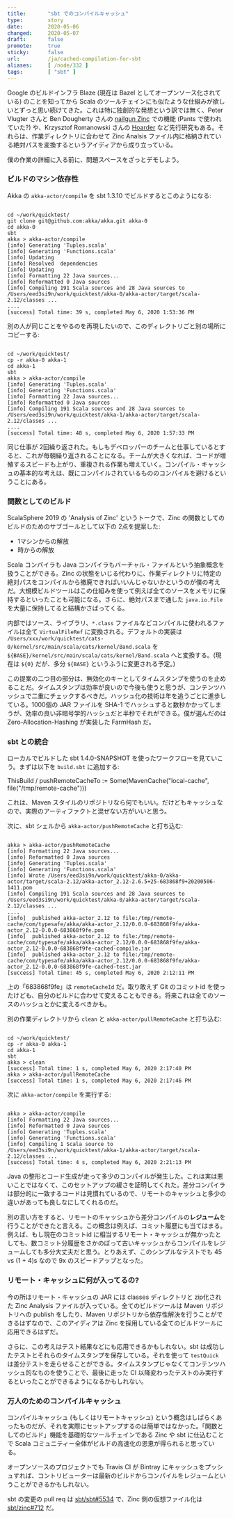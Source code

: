 ```yaml
---
title:       "sbt でのコンパイルキャッシュ"
type:        story
date:        2020-05-06
changed:     2020-05-07
draft:       false
promote:     true
sticky:      false
url:         /ja/cached-compilation-for-sbt
aliases:     [ /node/332 ]
tags:        [ "sbt" ]
---
```


Google のビルドインフラ Blaze (現在は Bazel としてオープンソース化されている) のことを知ってから Scala のツールチェインにも似たような仕組みが欲しいとずっと思い続けてきた。これは特に独創的な発想という訳では無く、Peter Vlugter さんと Ben Dougherty さんの [nailgun Zinc](https://github.com/typesafehub/zinc/commits/master/src/main/scala/com/typesafe/zinc/SbtAnalysis.scala) での機能 (Pants で使われていた?) や、Krzysztof Romanowski さんの [Hoarder](https://github.com/romanowski/hoarder) など先行研究もある。それらは、作業ディレクトリに合わせて Zinc Analsis ファイル内に格納されている絶対パスを変換するというアイディアから成り立っている。

僕の作業の詳細に入る前に、問題スペースをざっとデモしよう。

### ビルドのマシン依存性

Akka の `akka-actor/compile` を sbt 1.3.10 でビルドするとこのようになる:

<code>
cd ~/work/quicktest/
git clone git@github.com:akka/akka.git akka-0
cd akka-0
sbt
akka > akka-actor/compile
[info] Generating 'Tuples.scala'
[info] Generating 'Functions.scala'
[info] Updating
[info] Resolved  dependencies
[info] Updating
[info] Formatting 22 Java sources...
[info] Reformatted 0 Java sources
[info] Compiling 191 Scala sources and 28 Java sources to /Users/eed3si9n/work/quicktest/akka-0/akka-actor/target/scala-2.12/classes ...
....
[success] Total time: 39 s, completed May 6, 2020 1:53:36 PM
</code>

別の人が同じことをやるのを再現したいので、このディレクトリごと別の場所にコピーする:

<code>
cd ~/work/quicktest/
cp -r akka-0 akka-1
cd akka-1
sbt
akka > akka-actor/compile
[info] Generating 'Tuples.scala'
[info] Generating 'Functions.scala'
[info] Formatting 22 Java sources...
[info] Reformatted 0 Java sources
[info] Compiling 191 Scala sources and 28 Java sources to /Users/eed3si9n/work/quicktest/akka-1/akka-actor/target/scala-2.12/classes ...
....
[success] Total time: 48 s, completed May 6, 2020 1:57:33 PM
</code>

同じ仕事が 2回繰り返された。もしもデベロッパーのチームと仕事しているとすると、これが毎朝繰り返されることになる。チームが大きくなれば、コードが増殖するスピードも上がり、重複される作業も増えていく。コンパイル・キャッシュの基本的な考えは、既にコンパイルされているもののコンパイルを避けるということにある。

### 関数としてのビルド

ScalaSphere 2019 の 'Analysis of Zinc' というトークで、Zinc の関数としてのビルドのためのサブゴールとして以下の 2点を提案した:

- 1マシンからの解放
- 時からの解放

Scala コンパイラも Java コンパイラもバーチャル・ファイルという抽象概念を扱うことができる。Zinc の状態をいじる代わりに、作業ディレクトリに特定の絶対パスをコンパイルから撤廃できればいいんじゃないかというのが僕の考えだ。大規模ビルドツールはこの仕組みを使って例えば全てのソースをメモリに保持するといったことも可能になる。さらに、絶対パスまで通した `java.io.File` を大量に保持してると結構かさばってくる。

内部ではソース、ライブラリ、`*.class` ファイルなどコンパイルに使われるファイルは全て `VirtualFileRef` に変換される。デフォルトの実装は `/Users/xxx/work/quicktest/cats-0/kernel/src/main/scala/cats/kernel/Band.scala` を `${BASE}/kernel/src/main/scala/cats/kernel/Band.scala` へと変換する。(現在は `${0}` だが、多分 `${BASE}` というふうに変更される予定。)

この提案の二つ目の部分は、無効化のキーとしてタイムスタンプを使うのを止めることだ。タイムスタンプは効率が良いので今後も使うと思うが、コンテンツハッシュで二重にチェックするべきだ。ハッシュ化の技術は年を追うごとに進歩している。1000個の JAR ファイルを SHA-1 でハッシュすると数秒かかってしまうが、効率の良い非暗号学的ハッシュだと半秒でそれができる。僕が選んだのは Zero-Allocation-Hashing が実装した FarmHash だ。

### sbt との統合

ローカルでビルドした sbt 1.4.0-SNAPSHOT を使ったワークフローを見ていこう。まずは以下を `build.sbt` に追加する:

<scala>
ThisBuild / pushRemoteCacheTo := Some(MavenCache("local-cache", file("/tmp/remote-cache")))
</scala>

これは、Maven スタイルのリポジトリなら何でもいい。だけどもキャッシュなので、実際のアーティファクトと混ぜない方がいいと思う。

次に、sbt シェルから `akka-actor/pushRemoteCache` と打ち込む:

<code>
akka > akka-actor/pushRemoteCache
[info] Formatting 22 Java sources...
[info] Reformatted 0 Java sources
[info] Generating 'Tuples.scala'
[info] Generating 'Functions.scala'
[info] Wrote /Users/eed3si9n/work/quicktest/akka-0/akka-actor/target/scala-2.12/akka-actor_2.12-2.6.5+25-683868f9+20200506-1411.pom
[info] Compiling 191 Scala sources and 28 Java sources to /Users/eed3si9n/work/quicktest/akka-0/akka-actor/target/scala-2.12/classes ...
....
[info]  published akka-actor_2.12 to file:/tmp/remote-cache/com/typesafe/akka/akka-actor_2.12/0.0.0-683868f9fe/akka-actor_2.12-0.0.0-683868f9fe.pom
[info]  published akka-actor_2.12 to file:/tmp/remote-cache/com/typesafe/akka/akka-actor_2.12/0.0.0-683868f9fe/akka-actor_2.12-0.0.0-683868f9fe-cached-compile.jar
[info]  published akka-actor_2.12 to file:/tmp/remote-cache/com/typesafe/akka/akka-actor_2.12/0.0.0-683868f9fe/akka-actor_2.12-0.0.0-683868f9fe-cached-test.jar
[success] Total time: 45 s, completed May 6, 2020 2:12:11 PM
</code>

上の「683868f9fe」は `remoteCacheId` だ。取り敢えず Git のコミットid を使ったけども、自分のビルドに合わせて変えることもできる。将来これは全てのソースのハッシュとかに変えるべきかも。

別の作業ディレクトリから `clean` と `akka-actor/pullRemoteCache` と打ち込む:

<code>
cd ~/work/quicktest/
cp -r akka-0 akka-1
cd akka-1
sbt
akka > clean
[success] Total time: 1 s, completed May 6, 2020 2:17:40 PM
akka > akka-actor/pullRemoteCache
[success] Total time: 1 s, completed May 6, 2020 2:17:46 PM
</code>

次に `akka-actor/compile` を実行する:

<code>
akka > akka-actor/compile
[info] Formatting 22 Java sources...
[info] Reformatted 0 Java sources
[info] Generating 'Tuples.scala'
[info] Generating 'Functions.scala'
[info] Compiling 1 Scala source to /Users/eed3si9n/work/quicktest/akka-1/akka-actor/target/scala-2.12/classes ...
[success] Total time: 4 s, completed May 6, 2020 2:21:13 PM
</code>

Java の整形とコード生成が走って多少のコンパイルが発生した。これは実は悪いことではなくて、このセットアップの緩さを証明してくれた。差分コンパイラは部分的に一致するコードは見慣れているので、リモートのキャッシュと多少の違いがあっても良しなにしてくれるのだ。

別の言い方をすると、リモートのキャッシュから差分コンパイルの**レジューム**を行うことができたと言える。この概念は例えば、コミット履歴にも当てはまる。例えば、もし現在のコミットid に相当するリモート・キャッシュが無かったとしても、数コミット分履歴をさかのぼって古いキャッシュからコンパイルをレジュームしても多分大丈夫だと思う。とりあえず、このシンプルなテストでも 45 vs (1 + 4)s なので 9x のスピードアップとなった。

### リモート・キャッシュに何が入ってるの?

今の所はリモート・キャッシュの JAR には classes ディレクトリと zip化された Zinc Analysis ファイルが入っている。全てのビルドツールは Maven リポジトリへの publish をしたり、Maven リポジトリから依存性解決を行うことができるはずなので、このアイディアは Zinc を採用している全てのビルドツールに応用できるはずだ。

さらに、この考えはテスト結果などにも応用できるかもしれない。sbt は成功したテストとそれらのタイムスタンプを保存している。それを使って `testQuick` は差分テストを走らせることができる。タイムスタンプじゃなくてコンテンツハッシュ的なものを使うことで、最後に走った CI 以降変わったテストのみ実行するといったことができるようになるかもしれない。

### 万人のためのコンパイルキャッシュ

コンパイルキャッシュ (もしくはリモートキャッシュ) という概念はしばらくあったものだが、それを実際にセットアップするのは簡単ではなかった。「関数としてのビルド」機能を基礎的なツールチェインである Zinc や sbt に仕込むことで Scala コミュニティー全体がビルドの高速化の恩恵が得られると思っている。

オープンソースのプロジェクトでも Travis CI が Bintray にキャッシュをプッシュすれば、コントリビューターは最新のビルドからコンパイルをレジュームということができるかもしれない。

sbt の変更の pull req は [sbt/sbt#5534](https://github.com/sbt/sbt/pull/5534) で、Zinc 側の仮想ファイル化は [sbt/zinc#712](https://github.com/sbt/zinc/pull/712) だ。
